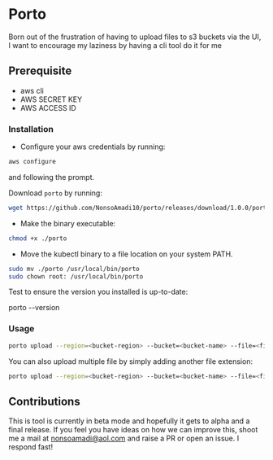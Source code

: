 # Porto
Born out of the frustration of having to upload files to s3 buckets via the UI, I want to encourage my laziness by having a cli tool do it for me

## Prerequisite
- aws cli
- AWS SECRET KEY
- AWS ACCESS ID

### Installation
- Configure your aws credentials by running:
```bash
aws configure
```
and following the prompt.

Download `porto` by running:
```bash
wget https://github.com/NonsoAmadi10/porto/releases/download/1.0.0/porto
```

- Make the binary executable:

```bash
chmod +x ./porto
```
- Move the kubectl binary to a file location on your system PATH.

```bash
sudo mv ./porto /usr/local/bin/porto
sudo chown root: /usr/local/bin/porto
```
Test to ensure the version you installed is up-to-date:

porto --version

### Usage
```bash
porto upload --region=<bucket-region> --bucket=<bucket-name> --file=<file>
```
You can also upload multiple file by simply adding another file extension:

```bash
porto upload --region=<bucket-region> --bucket=<bucket-name> --file=<file1> --file=<file2> --file=<file3>
```

## Contributions
This is tool is currently in beta mode and hopefully it gets to alpha and a final release. If you feel you have ideas on how we can improve this, shoot me a mail at nonsoamadi@aol.com and raise a PR or open an issue. I respond fast!

